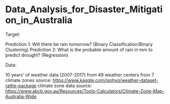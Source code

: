 # Data_Analysis_for_Disaster_Mitigation_in_Australia

Target:

Prediction 1: Will there be rain tomorrow? (Binary Classification/Binary Clustering)
Prediction 2: What is the probable amount of rain in mm to predict drought? (Regression)

Data:

10 years’ of weather data (2007-2017) from 49 weather centers from 7 climate zones
source: https://www.kaggle.com/jsphyg/weather-dataset-rattle-package
climate zone data
source: https://www.abcb.gov.au/Resources/Tools-Calculators/Climate-Zone-Map-Australia-Wide

